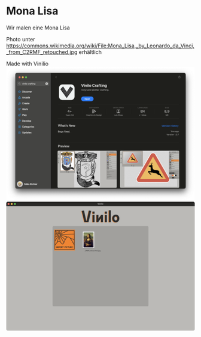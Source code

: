 # Mona Lisa

Wir malen eine Mona Lisa

Photo unter https://commons.wikimedia.org/wiki/File:Mona_Lisa,_by_Leonardo_da_Vinci,_from_C2RMF_retouched.jpg erhältlich

Made with Vinilio 
![](vinilio1.png)
![](vinilio2.png)
